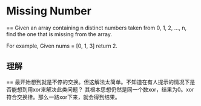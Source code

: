 # Missing Number
==
Given an array containing n distinct numbers taken from 0, 1, 2, ..., n, find the one that is missing from the array.

For example,
Given nums = [0, 1, 3] return 2.

## 理解
==
最开始想到就是不停的交换。但这解法太简单。不知道在有人提示的情况下是否能想到用xor来解决此类问题？
其根本思想仍然是同一个数xor，结果为0。xor符合交换律。那么一路xor下来，就会得到结果。